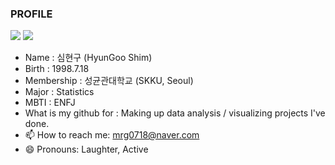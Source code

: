 ### PROFILE

<a href="https://www.instagram.com/99_is_shimshim" target="_blank"><img src="https://img.shields.io/badge/99_is_shimshim-F07A90?style=plastic&logo=instagram&logoColor=#000000"/></a>
<a href="https://www.notion.so/99_is_shimshim-7b5092e2d056412e8fad957ae6330cf8" target="_blank"><img src="https://img.shields.io/badge/99_is_shimshim-000000?style=plastic&logo=notion&logoColor=#000000"/></a>

- Name : 심현구 (HyunGoo Shim)
- Birth : 1998.7.18
- Membership : 성균관대학교 (SKKU, Seoul)
- Major : Statistics
- MBTI : ENFJ
- What is my github for : Making up data analysis / visualizing projects I've done.
- 📫 How to reach me: mrg0718@naver.com
- 😄 Pronouns: Laughter, Active
